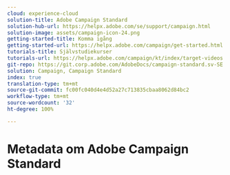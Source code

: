 ```yaml
---
cloud: experience-cloud
solution-title: Adobe Campaign Standard
solution-hub-url: https://helpx.adobe.com/se/support/campaign.html
solution-image: assets/campaign-icon-24.png
getting-started-title: Komma igång
getting-started-url: https://helpx.adobe.com/campaign/get-started.html
tutorials-title: Självstudiekurser
tutorials-url: https://helpx.adobe.com/campaign/kt/index/target-videos.html
git-repo: https://git.corp.adobe.com/AdobeDocs/campaign-standard.sv-SE
solution: Campaign, Campaign Standard
index: true
translation-type: tm+mt
source-git-commit: fc00fc040d4e4d52a27c713835cbaa8062d84bc2
workflow-type: tm+mt
source-wordcount: '32'
ht-degree: 100%

---
```



# Metadata om Adobe Campaign Standard
